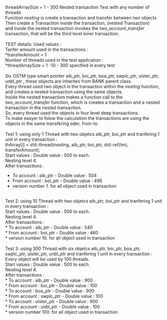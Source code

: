 threadArraySize = 1 - 300 Nested transaction Test with any number of threads<br>
Function _nesting_ is create a transaction and transfer between two objects<br>
Then create a Transaction inside the transaction, (nested Transaction)<br>
and inside the nested transaction invokes the _two_account_transfer_ transaction, that will be the third level inner transaction.<br>
<br>
TEST details:
Used values :<br>
Tanfer amount used in the transactions :<br>
*transferAmount = 1<br>
Number of threads used in the test application : <br>
*threadArraySize = 1 -10 - 300 specified in every test<br>
<br>
Six OSTM type smart pointer aib_ptr, boi_ptr, boa_ptr, swplc_ptr, ulster_ptr, unbl_ptr , these objects are inherites from BANK parent class.<br>
Every thread used two object in the transaction within the _nesting_ function, and creates a nested transaction using the same objects.<br>
Inside the nested transaction makes a function call to the _two_account_transfer_ function, which is creates a transaction and a nested transaction in the nested transaction.<br>
So, every thread used the objects in four level deep transactions.<br>
To make easyer to folow the calculation the transactions are using the objects in the same transfering oder, from-to.<br>
<br>
Test 1: using only 1 Thread with two objetcs aib_ptr, boi_ptr and tranfering 1 unit in every transaction :<br>
thArray[i] = std::thread(_nesting_, aib_ptr, boi_ptr, std::ref(tm), transferAmount);<br>
Start values : Double value : 500 to each.<br>
Nesting level 4.<br>
After transactions : <br>
* To account : aib_ptr - Double value : 504 <br>
* From account : boi_ptr - Double value : 496 <br>
* version number 1. for all object used in transaction<br>
<br>
Test 2: using 10 Thread with two objetcs aib_ptr, boi_ptr and tranfering 1 unit in every transaction :<br>
Start values : Double value : 500 to each.<br>
Nesting level 4.<br>
After transactions : <br>
* To account : aib_ptr - Double value : 540 <br>
* From account : boi_ptr - Double value : 460 <br>
* version number 10. for all object used in transaction<br>
<br>
Test 3: using 300 Thread with six objetcs aib_ptr, boi_ptr, boa_ptr, swplc_ptr, ulster_ptr, unbl_ptr and tranfering 1 unit in every transaction :<br>
Every object will be used by 100 threads.<br>
Start values : Double value : 500 to each.<br>
Nesting level 4.<br>
After transactions : <br>
* To account : aib_ptr - Double value : 900 <br>
* From account : boi_ptr - Double value : 100 <br>
* To account : boa_ptr - Double value : 900 <br>
* From account : swplc_ptr - Double value : 100 <br>
* To account : ulster_ptr - Double value : 900 <br>
* From account : unbl_ptr - Double value : 100 <br>
* version number 100. for all object used in transaction<br>




